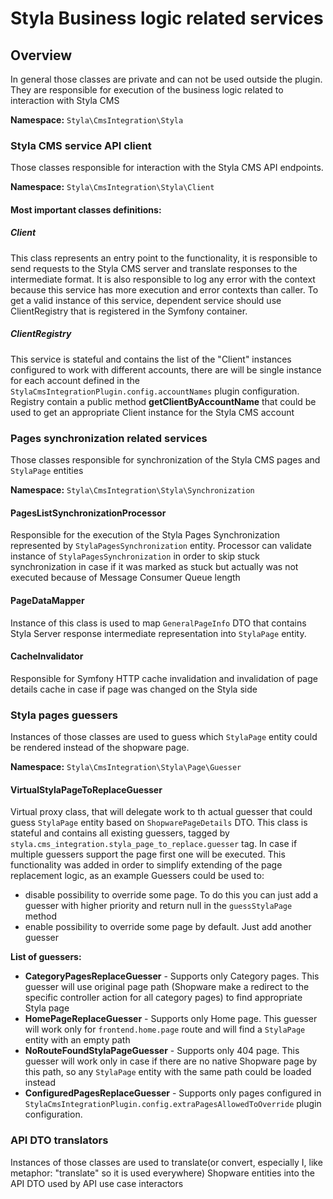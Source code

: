 # Styla Business logic related services

## Overview

In general those classes are private and can not be used outside the plugin.
They are responsible for execution of the business logic related to interaction with Styla CMS

**Namespace:** `Styla\CmsIntegration\Styla`

### Styla CMS service API client

Those classes responsible for interaction with the Styla CMS API endpoints.

**Namespace:** `Styla\CmsIntegration\Styla\Client`

#### Most important classes definitions:

##### Client
This class represents an entry point to the functionality, it
is responsible to send requests to the Styla CMS server and translate responses to the
intermediate format. It is also responsible to log any error with the context because this
service has more execution and error contexts than caller.
To get a valid instance of this service, dependent service should use ClientRegistry that is
registered in the Symfony container.

##### ClientRegistry
This service is stateful and contains the list of the "Client" instances
configured to work with different accounts, there are will be single instance for each
account defined in the `StylaCmsIntegrationPlugin.config.accountNames` plugin configuration.
Registry contain a public method **getClientByAccountName** that could be used to get an appropriate
Client instance for the Styla CMS account

### Pages synchronization related services

Those classes responsible for synchronization of the Styla CMS pages and `StylaPage` entities 

**Namespace:** `Styla\CmsIntegration\Styla\Synchronization`

#### PagesListSynchronizationProcessor
Responsible for the execution of the Styla Pages Synchronization represented by `StylaPagesSynchronization` entity.
Processor can validate instance of `StylaPagesSynchronization` in order to skip stuck synchronization
in case if it was marked as stuck but actually was not executed because of Message Consumer Queue length

#### PageDataMapper
Instance of this class is used to map `GeneralPageInfo` DTO that contains Styla Server response intermediate representation 
into `StylaPage` entity.

#### CacheInvalidator
Responsible for Symfony HTTP cache invalidation and invalidation of page details cache in case if page was changed 
on the Styla side  

### Styla pages guessers
Instances of those classes are used to guess which `StylaPage` entity could be rendered instead of the shopware page.

**Namespace:** `Styla\CmsIntegration\Styla\Page\Guesser`

#### VirtualStylaPageToReplaceGuesser
Virtual proxy class, that will delegate work to th actual guesser that could guess `StylaPage` entity 
based on `ShopwarePageDetails` DTO. This class is stateful and contains all existing guessers, tagged by
`styla.cms_integration.styla_page_to_replace.guesser` tag. In case if multiple guessers support the page first one will be executed.
This functionality was added in order to simplify extending of the
page replacement logic, as an example Guessers could be used to:
  * disable possibility to override some page. To do this you can just add a guesser with higher priority and 
    return null in the `guessStylaPage` method
  * enable possibility to override some page by default. Just add another guesser

**List of guessers:**

* **CategoryPagesReplaceGuesser** - Supports only Category pages. This guesser will use original page path
  (Shopware make a redirect to the specific controller action for all category pages) to find appropriate Styla page
* **HomePageReplaceGuesser** - Supports only Home page. This guesser will work only for `frontend.home.page` route and 
  will find a `StylaPage` entity with an empty path
* **NoRouteFoundStylaPageGuesser** - Supports only 404 page. This guesser will work only in case if there are no
native Shopware page by this path, so any `StylaPage` entity with the same path could be loaded instead 
* **ConfiguredPagesReplaceGuesser** - Supports only pages configured in 
  `StylaCmsIntegrationPlugin.config.extraPagesAllowedToOverride` plugin configuration.

### API DTO translators
Instances of those classes are used to translate(or convert, especially I, like metaphor: "translate" so it is used everywhere) 
Shopware entities into the API DTO used by API use case interactors
